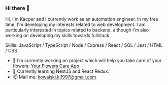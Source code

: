 ### Hi there 👋
Hi, I'm Kacper and I currently work as an automation engineer. In my free time, I'm developing my interests related to web development. I am particularly interested in topics related to backend, although I'm also working on developing my skills towards fullstack.

Skills: JavaScript / TypeScript / Node / Express / React / SQL  / Jest / HTML / CSS

- 🔭 I’m currently working on project which will help you take care of your flowers: [Your Flowers Care App](https://yourflowerscare.networkmanager.pl/login)
- 🌱 Currently learning NestJS and React Redux. 
- 📫 Mail me: kowalski.k.1997@gmail.com 

